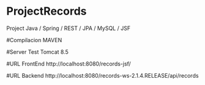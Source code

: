 # ProjectRecords
Project Java / Spring / REST / JPA /  MySQL / JSF 

#Compilacion 
MAVEN

#Server Test
Tomcat 8.5

#URL FrontEnd
http://localhost:8080/records-jsf/

#URL Backend
http://localhost:8080/records-ws-2.1.4.RELEASE/api/records


